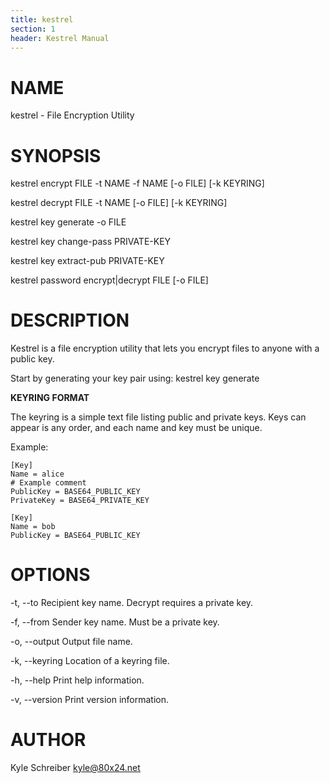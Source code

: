 ```yaml
---
title: kestrel
section: 1
header: Kestrel Manual
---
```


# NAME
  kestrel - File Encryption Utility

# SYNOPSIS
  kestrel encrypt FILE -t NAME -f NAME [-o FILE] [-k KEYRING]

  kestrel decrypt FILE -t NAME [-o FILE] [-k KEYRING]

  kestrel key generate -o FILE

  kestrel key change-pass PRIVATE-KEY

  kestrel key extract-pub PRIVATE-KEY

  kestrel password encrypt|decrypt FILE [-o FILE]

# DESCRIPTION
  Kestrel is a file encryption utility that lets you encrypt files to anyone with a public key.

  Start by generating your key pair using: kestrel key generate

  **KEYRING FORMAT**

  The keyring is a simple text file listing public and private keys. Keys can
  appear is any order, and each name and key must be unique.

  Example:

  ```
  [Key]
  Name = alice
  # Example comment
  PublicKey = BASE64_PUBLIC_KEY
  PrivateKey = BASE64_PRIVATE_KEY

  [Key]
  Name = bob
  PublicKey = BASE64_PUBLIC_KEY
  ```

# OPTIONS
  -t, --to
  Recipient key name. Decrypt requires a private key.

  -f, --from
  Sender key name. Must be a private key.

  -o, --output
  Output file name.

  -k, --keyring
  Location of a keyring file.

  -h, --help
  Print help information.

  -v, --version
  Print version information.

# AUTHOR
  Kyle Schreiber <kyle@80x24.net>
